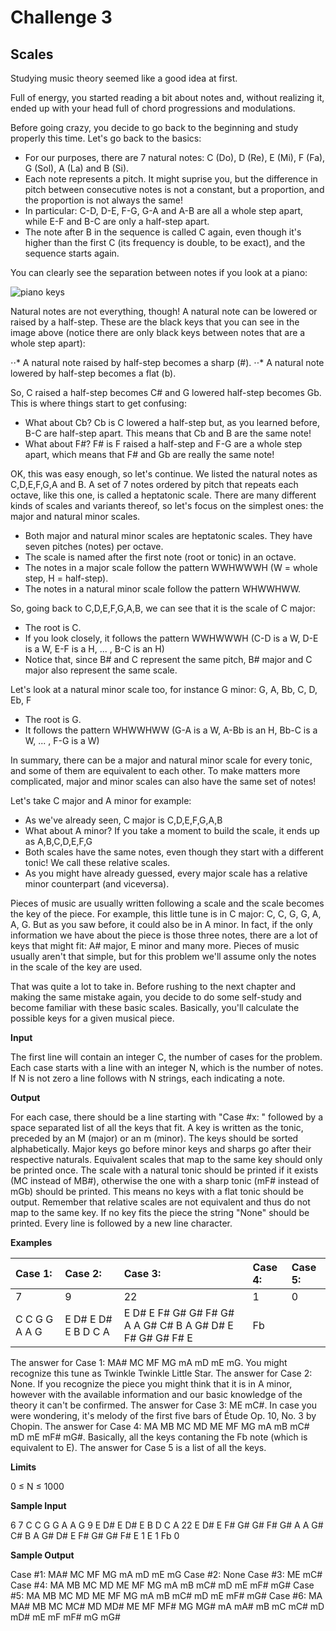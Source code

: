 # Challenge 3

## Scales

Studying music theory seemed like a good idea at first.

Full of energy, you started reading a bit about notes and, without realizing it, ended up with your head full of chord
progressions and modulations.

Before going crazy, you decide to go back to the beginning and study properly this time. Let's go back to the basics:

- For our purposes, there are 7 natural notes: C (Do), D (Re), E (Mi), F (Fa), G (Sol), A (La) and B (Si).
- Each note represents a pitch. It might suprise you, but the difference in pitch between consecutive notes is not a
constant, but a proportion, and the proportion is not always the same!
- In particular: C-D, D-E, F-G, G-A and A-B are all a whole step apart, while E-F and B-C are only a half-step apart.
- The note after B in the sequence is called C again, even though it's higher than the first C (its frequency is double,
to be exact), and the sequence starts again.

You can clearly see the separation between notes if you look at a piano:

![piano keys](https://contest.tuenti.net/resources/img/pianokeys.png)

Natural notes are not everything, though! A natural note can be lowered or raised by a half-step. These are the black
keys that you can see in the image above (notice there are only black keys between notes that are a whole step apart):

⋅⋅* A natural note raised by half-step becomes a sharp (#).
⋅⋅* A natural note lowered by half-step becomes a flat (b).

So, C raised a half-step becomes C# and G lowered half-step becomes Gb. This is where things start to get confusing:

- What about Cb? Cb is C lowered a half-step but, as you learned before, B-C are half-step apart. This means that Cb
and B are the same note!
- What about F#? F# is F raised a half-step and F-G are a whole step apart, which means that F# and Gb are really the
same note!

OK, this was easy enough, so let's continue. We listed the natural notes as C,D,E,F,G,A and B. A set of 7 notes ordered
by pitch that repeats each octave, like this one, is called a heptatonic scale. There are many different kinds of scales
and variants thereof, so let's focus on the simplest ones: the major and natural minor scales.

- Both major and natural minor scales are heptatonic scales. They have seven pitches (notes) per octave.
- The scale is named after the first note (root or tonic) in an octave.
- The notes in a major scale follow the pattern WWHWWWH (W = whole step, H = half-step).
- The notes in a natural minor scale follow the pattern WHWWHWW.

So, going back to C,D,E,F,G,A,B, we can see that it is the scale of C major:

- The root is C.
- If you look closely, it follows the pattern WWHWWWH (C-D is a W, D-E is a W, E-F is a H, ... , B-C is an H)
- Notice that, since B# and C represent the same pitch, B# major and C major also represent the same scale.

Let's look at a natural minor scale too, for instance G minor: G, A, Bb, C, D, Eb, F

- The root is G.
- It follows the pattern WHWWHWW (G-A is a W, A-Bb is an H, Bb-C is a W, ... , F-G is a W)

In summary, there can be a major and natural minor scale for every tonic, and some of them are equivalent to each other.
To make matters more complicated, major and minor scales can also have the same set of notes!

Let's take C major and A minor for example:

- As we've already seen, C major is C,D,E,F,G,A,B
- What about A minor? If you take a moment to build the scale, it ends up as A,B,C,D,E,F,G
- Both scales have the same notes, even though they start with a different tonic! We call these relative scales.
- As you might have already guessed, every major scale has a relative minor counterpart (and viceversa).

Pieces of music are usually written following a scale and the scale becomes the key of the piece. For example, this
little tune is in C major: C, C, G, G, A, A, G. But as you saw before, it could also be in A minor. In fact, if the only
information we have about the piece is those three notes, there are a lot of keys that might fit: A# major, E minor and
many more. Pieces of music usually aren't that simple, but for this problem we'll assume only the notes in the scale of
the key are used.

That was quite a lot to take in. Before rushing to the next chapter and making the same mistake again, you decide to do
some self-study and become familiar with these basic scales. Basically, you'll calculate the possible keys for a given
musical piece.

**Input**

The first line will contain an integer C, the number of cases for the problem.
Each case starts with a line with an integer N, which is the number of notes. If N is not zero a line follows with N
strings, each indicating a note.

**Output**

For each case, there should be a line starting with "Case #x: " followed by a space separated list of all the keys that
fit. A key is written as the tonic, preceded by an M (major) or an m (minor). The keys should be sorted alphabetically.
Major keys go before minor keys and sharps go after their respective naturals. Equivalent scales that map to the same
key should only be printed once. The scale with a natural tonic should be printed if it exists (MC instead of MB#),
otherwise the one with a sharp tonic (mF# instead of mGb) should be printed. This means no keys with a flat tonic should
be output. Remember that relative scales are not equivalent and thus do not map to the same key. If no key fits the piece
the string "None" should be printed. Every line is followed by a new line character.

**Examples**

| Case 1:        | Case 2:             | Case 3:                                                   | Case 4: | Case 5:  |
| :--------------|:--------------------|:----------------------------------------------------------|:--------|:---------|
| 7              | 9                   | 22                                                        | 1       | 0        |
| C C G G A A G  | E D# E D# E B D C A | E D# E F# G# G# F# G# A A G# C# B A G# D# E F# G# G# F# E | Fb      |          |



The answer for Case 1: MA# MC MF MG mA mD mE mG. You might recognize this tune as Twinkle Twinkle Little Star.
The answer for Case 2: None. If you recognize the piece you might think that it is in A minor, however with the available
information and our basic knowledge of the theory it can't be confirmed.
The answer for Case 3: ME mC#. In case you were wondering, it's melody of the first five bars of Étude Op. 10, No. 3 by
Chopin.
The answer for Case 4: MA MB MC MD ME MF MG mA mB mC# mD mE mF# mG#. Basically, all the keys contaning the Fb note (which
is equivalent to E).
The answer for Case 5 is a list of all the keys.

**Limits**

0 ≤ N ≤ 1000

**Sample Input**

6
7
C C G G A A G
9
E D# E D# E B D C A
22
E D# E F# G# G# F# G# A A G# C# B A G# D# E F# G# G# F# E
1
E
1
Fb
0

**Sample Output**

Case #1: MA# MC MF MG mA mD mE mG
Case #2: None
Case #3: ME mC#
Case #4: MA MB MC MD ME MF MG mA mB mC# mD mE mF# mG#
Case #5: MA MB MC MD ME MF MG mA mB mC# mD mE mF# mG#
Case #6: MA MA# MB MC MC# MD MD# ME MF MF# MG MG# mA mA# mB mC mC# mD mD# mE mF mF# mG mG#
